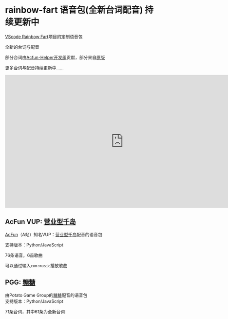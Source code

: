 # rainbow-fart 语音包(全新台词配音) 持续更新中

[VScode Rainbow Fart](https://github.com/SaekiRaku/vscode-rainbow-fart)项目的定制语音包  

全新的台词与配音  

部分台词由[Acfun-Helper开发组](https://github.com/niuchaobo/acfun-helper/graphs/contributors)贡献，部分来自[原版](https://github.com/SaekiRaku/vscode-rainbow-fart/blob/4fd15dc870473f56d238005b36ad4b42521ac73c/src/built-in-voice-packages/built-in-voice-chinese/README.md)  

更多台词与配音持续更新中……  

<iframe style="min-width: 775px;min-height: 436px" src="https://www.acfun.cn/player/ac17887067" id="ACPlayer-re" scrolling="no" border="0" frameborder="no" framespacing="0" allowfullscreen="true"></iframe>

## AcFun VUP: [营业型千岛](https://www.acfun.cn/u/30352828)

[AcFun](https://www.acfun.cn)（A站）知名VUP：[营业型千岛](https://www.acfun.cn/u/30352828)配音的语音包

支持版本：Python/JavaScript

76条语音，6首歌曲

可以通过输入`com:music`播放歌曲

## PGG: [糖糖](./%E7%B3%96%E7%B3%96)

由Potato Game Group的[糖糖](https://github.com/Sharonring)配音的语音包  
支持版本：Python/JavaScript

71条台词，其中61条为全新台词 
